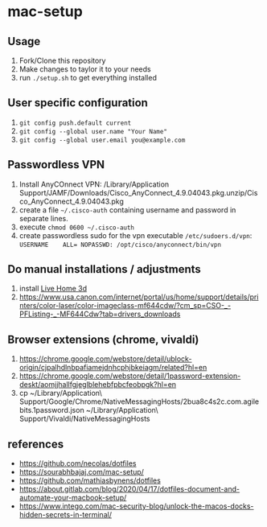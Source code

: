 # mac-setup

## Usage
1. Fork/Clone this repository
1. Make changes to taylor it to your needs
1. run `./setup.sh` to get everything installed

## User specific configuration

1. `git config push.default current`
1. `git config --global user.name "Your Name"`
1. `git config --global user.email you@example.com`

## Passwordless VPN
1. Install AnyCOnnect VPN: /Library/Application Support/JAMF/Downloads/Cisco_AnyConnect_4.9.04043.pkg.unzip/Cisco_AnyConnect_4.9.04043.pkg
1. create a file `~/.cisco-auth` containing username and password in separate lines.
1. execute `chmod 0600 ~/.cisco-auth`
1. create passwordless sudo for the vpn executable `/etc/sudoers.d/vpn`:
        `USERNAME    ALL= NOPASSWD: /opt/cisco/anyconnect/bin/vpn`

## Do manual installations / adjustments
1. install [Live Home 3d](http://belightsoft.s3.amazonaws.com/basket/LiveHome3DPro.dmg)
1. https://www.usa.canon.com/internet/portal/us/home/support/details/printers/color-laser/color-imageclass-mf644cdw/?cm_sp=CSO-_-PFListing-_-MF644Cdw?tab=drivers_downloads

## Browser extensions (chrome, vivaldi)
1. https://chrome.google.com/webstore/detail/ublock-origin/cjpalhdlnbpafiamejdnhcphjbkeiagm/related?hl=en
1. https://chrome.google.com/webstore/detail/1password-extension-deskt/aomjjhallfgjeglblehebfpbcfeobpgk?hl=en
1. cp ~/Library/Application\ Support/Google/Chrome/NativeMessagingHosts/2bua8c4s2c.com.agilebits.1password.json ~/Library/Application\ Support/Vivaldi/NativeMessagingHosts

## references
* https://github.com/necolas/dotfiles
* https://sourabhbajaj.com/mac-setup/
* https://github.com/mathiasbynens/dotfiles
* https://about.gitlab.com/blog/2020/04/17/dotfiles-document-and-automate-your-macbook-setup/
* https://www.intego.com/mac-security-blog/unlock-the-macos-docks-hidden-secrets-in-terminal/
